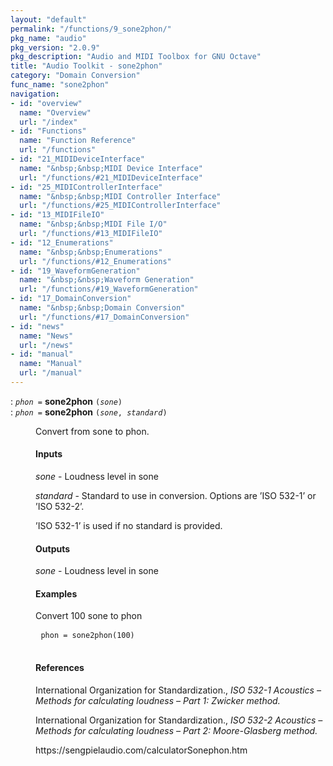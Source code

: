 ```yaml
---
layout: "default"
permalink: "/functions/9_sone2phon/"
pkg_name: "audio"
pkg_version: "2.0.9"
pkg_description: "Audio and MIDI Toolbox for GNU Octave"
title: "Audio Toolkit - sone2phon"
category: "Domain Conversion"
func_name: "sone2phon"
navigation:
- id: "overview"
  name: "Overview"
  url: "/index"
- id: "Functions"
  name: "Function Reference"
  url: "/functions"
- id: "21_MIDIDeviceInterface"
  name: "&nbsp;&nbsp;MIDI Device Interface"
  url: "/functions/#21_MIDIDeviceInterface"
- id: "25_MIDIControllerInterface"
  name: "&nbsp;&nbsp;MIDI Controller Interface"
  url: "/functions/#25_MIDIControllerInterface"
- id: "13_MIDIFileIO"
  name: "&nbsp;&nbsp;MIDI File I/O"
  url: "/functions/#13_MIDIFileIO"
- id: "12_Enumerations"
  name: "&nbsp;&nbsp;Enumerations"
  url: "/functions/#12_Enumerations"
- id: "19_WaveformGeneration"
  name: "&nbsp;&nbsp;Waveform Generation"
  url: "/functions/#19_WaveformGeneration"
- id: "17_DomainConversion"
  name: "&nbsp;&nbsp;Domain Conversion"
  url: "/functions/#17_DomainConversion"
- id: "news"
  name: "News"
  url: "/news"
- id: "manual"
  name: "Manual"
  url: "/manual"
---
```

<dl class="first-deftypefn">
<dt class="deftypefn" id="index-sone2phon"><span class="category-def">: </span><span><code class="def-type"><var class="var">phon</var> =</code> <strong class="def-name">sone2phon</strong> <code class="def-code-arguments">(<var class="var">sone</var>)</code><a class="copiable-link" href="#index-sone2phon"></a></span></dt>
<dt class="deftypefnx def-cmd-deftypefn" id="index-sone2phon-1"><span class="category-def">: </span><span><code class="def-type"><var class="var">phon</var> =</code> <strong class="def-name">sone2phon</strong> <code class="def-code-arguments">(<var class="var">sone</var>, <var class="var">standard</var>)</code><a class="copiable-link" href="#index-sone2phon-1"></a></span></dt>
<dd><p>Convert from sone to phon.
</p>
<h4 class="subsubheading" id="Inputs"><span>Inputs<a class="copiable-link" href="#Inputs"></a></span></h4>
<p><var class="var">sone</var> - Loudness level in sone
</p>
<p><var class="var">standard</var> - Standard to use in conversion. Options are
 &rsquo;ISO 532-1&rsquo; or &rsquo;ISO 532-2&rsquo;.
</p>
<p>&rsquo;ISO 532-1&rsquo; is used if no standard is provided.
</p>
<h4 class="subsubheading" id="Outputs"><span>Outputs<a class="copiable-link" href="#Outputs"></a></span></h4>
<p><var class="var">sone</var> - Loudness level in sone
</p>
<h4 class="subsubheading" id="Examples"><span>Examples<a class="copiable-link" href="#Examples"></a></span></h4>
<p>Convert 100 sone to phon
 </p><div class="example">
<pre class="example-preformatted"> <code class="code">phon = sone2phon(100)</code>
 </pre></div>

<h4 class="subsubheading" id="References"><span>References<a class="copiable-link" href="#References"></a></span></h4>
<p>International Organization for Standardization., <cite class="cite">ISO 532-1 Acoustics – Methods for calculating loudness – Part 1: Zwicker method.</cite>
</p>
<p>International Organization for Standardization., <cite class="cite">ISO 532-2 Acoustics – Methods for calculating loudness – Part 2: Moore-Glasberg method.</cite>
</p>
<p>https://sengpielaudio.com/calculatorSonephon.htm
</p>
</dd></dl>
